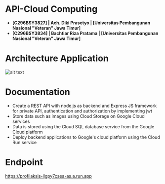 # API-Cloud Computing
- **[C296BSY3827] | Ach. Diki Prasetyo    | [Universitas Pembangunan Nasional "Veteran" Jawa Timur]** 
- **[C296BSY3834] | Bachtiar Riza Pratama | [Universitas Pembangunan Nasional "Veteran" Jawa Timur]**


# Architecture Application
![alt text](https://drive.google.com/file/d/1gh20fD3iXNVl2ZJwP2L-Wsd-PXASHYps/view?usp=sharing)

# Documentation
- Create a REST API with node.js as backend and Express JS framework for private API, authentication and authorization by implementing jwt
- Store data such as images using Cloud Storage on Google Cloud services
- Data is stored using the Cloud SQL database service from the Google Cloud platform
- Deploy backend applications to Google's cloud platform using the Cloud Run service
  
# Endpoint
https://profilaksis-llgpy7csea-as.a.run.app

